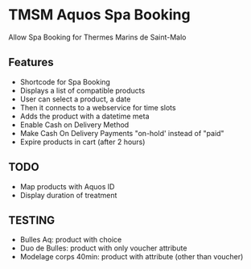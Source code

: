 TMSM Aquos Spa Booking
======================

Allow Spa Booking for Thermes Marins de Saint-Malo

Features
-----------

* Shortcode for Spa Booking
* Displays a list of compatible products
* User can select a product, a date
* Then it connects to a webservice for time slots
* Adds the product with a datetime meta
* Enable Cash on Delivery Method
* Make Cash On Delivery Payments "on-hold' instead of "paid"
* Expire products in cart (after 2 hours)

TODO
----

* Map products with Aquos ID
* Display duration of treatment

TESTING
-------
* Bulles Aq: product with choice
* Duo de Bulles: product with only voucher attribute
* Modelage corps 40min: product with attribute (other than voucher)